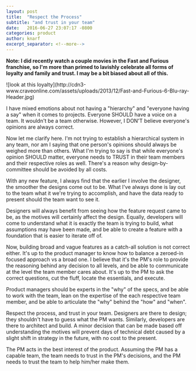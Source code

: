 ```yaml
---
layout: post
title:  "Respect the Process"
subtitle: "and trust in your team"
date:   2016-06-27 23:07:17 -0800
categories: product
author: knarf
excerpt_separator: <!--more-->
---
```


**Note: I did recently watch a couple movies in the Fast and Furious franchise, so I'm more than primed to lavishly celebrate all forms of loyalty and family and trust. I may be a bit biased about all of this.** 

<a class="image featured">
![look at this loyalty](http://cdn3-www.craveonline.com/assets/uploads/2013/12/Fast-and-Furious-6-Blu-ray-Header.jpg)
</a>

I have mixed emotions about not having a "hierarchy" and "everyone having a say" when it comes to projects.  Everyone SHOULD have a voice on a team. It wouldn't be a team otherwise.  However, I DON'T believe everyone's opinions are always correct. 

<!--more-->

Now let me clarify here. I'm not trying to establish a hierarchical system in any team, nor am I saying that one person's opinions should always be weighed more than others.  What I'm trying to say is that while everyone's opinion SHOULD matter, everyone needs to TRUST in their team members and their respective roles as well.  There's a reason why design-by-committee should be avoided by all costs.

With any new feature, I always find that the earlier I involve the designer, the smoother the designs come out to be. What I've always done is lay out to the team what it we're trying to accomplish, and have the data ready to present should the team want to see it. 

Designers will always benefit from seeing how the feature request came to be, as the motives will certainly affect the design. Equally, developers will come to understand what it is exactly the team is trying to build, what assumptions may have been made, and be able to create a feature with a foundation that is easier to iterate off of.  

Now, building broad and vague features as a catch-all solution is not correct either. It's up to the product manager to know how to balance a zeroed-in focused approach vs a broad one. I believe that it's the PM's role to provide the reasoning behind any decision to all levels, and be able to communicate at the level the team member cares about. It's up to the PM to ask the correct questions, cut the fluff, locate the essentials, and execute.  

Product managers should be experts in the "why" of the specs, and be able to work with the team, lean on the expertise of the each respective team member, and be able to articulate the "why" behind the "how" and "when". 

Respect the process, and trust in your team. Designers are there to design; they shouldn't have to guess what the PM wants. Similarly, developers are there to architect and build. A minor decision that can be made based off understanding the motives will prevent days of technical debt caused by a slight shift in strategy in the future, with no cost to the present. 

The PM acts in the best interest of the product. Assuming the PM has a capable team, the team needs to trust in the PM's decisions, and the PM needs to trust the team to help him/her make them.

